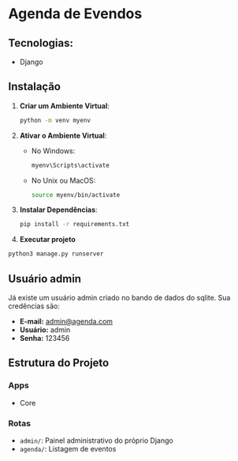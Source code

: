 # Agenda de Evendos

## Tecnologias:

- Django

## Instalação

1. **Criar um Ambiente Virtual**:

   ```sh
   python -m venv myenv
   ```

2. **Ativar o Ambiente Virtual**:

   - No Windows:
     ```sh
     myenv\Scripts\activate
     ```
   - No Unix ou MacOS:
     ```sh
     source myenv/bin/activate
     ```

3. **Instalar Dependências**:
   ```sh
   pip install -r requirements.txt
   ```
4. **Executar projeto**

```sh
python3 manage.py runserver
```

## Usuário admin

Já existe um usuário admin criado no bando de dados do sqlite.
Sua credências são:

- **E-mail:** admin@agenda.com
- **Usuário:** admin
- **Senha:** 123456

## Estrutura do Projeto
### Apps
   - Core

### Rotas
   - `admin/`: Painel administrativo do próprio Django
   - `agenda/`: Listagem de eventos